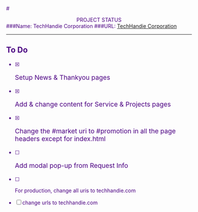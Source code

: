 <style>
	body {color:indigo;}
</style>

#<div style="text-align:center">PROJECT STATUS</div>
###Name: TechHandie Corporation
###URL: <a href="https://www.techhandie.com/">TechHandie Corporation</a>
<hr>
<h2>To Do</h2>

- [x] <p style="font-size:1.25em;">Setup News & Thankyou pages</p>
- [x] <p style="font-size:1.25em;">Add & change content for Service & Projects pages</p>
- [x] <p style="font-size:1.25em;">Change the #market uri to #promotion in all the  page headers except for index.html</p>
- [ ] <p style="font-size:1.25em;">Add modal pop-up from Request Info</p>
- [ ] <p>For production, change all uris to techhandie.com</p>
- [ ] change urls to techhandie.com
